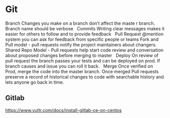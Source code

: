# Git

Branch
Changes you make on a branch don’t affect the maste r branch.
Branch name should be verbose
 
Commits
Writing clear messages makes it easier for others to follow and to provide feedback
 
Pull Request
@mention system you can ask for feedback from specific people or teams
Fork and Pull model - pull requests notify the project maintainers about changers.
Shared Repo Model - Pull requests help start code review and conversation about proposed changes before merging to master
 
Deploy
On review of pull request the branch passes your tests and can be deployed on prod.
If branch causes and issue you can roll it back.
 
Merge
Once verified on Prod, merge the code into the master branch.
Once merged Pull requests preserve a record of historical changes to code with searchable history and lets anyone go back in time.

## Gitlab

https://www.vultr.com/docs/install-gitlab-ce-on-centos

